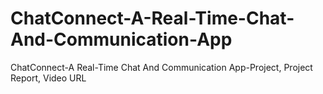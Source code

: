 # ChatConnect-A-Real-Time-Chat-And-Communication-App
ChatConnect-A Real-Time Chat And Communication App-Project, Project Report, Video URL 
